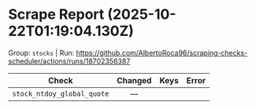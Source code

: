 # Scrape Report (2025-10-22T01:19:04.130Z)

Group: `stocks`  |  Run: https://github.com/AlbertoRoca96/scraping-checks-scheduler/actions/runs/18702356387

| Check | Changed | Keys | Error |
|---|:---:|:--|:--|
| `stock_ntdoy_global_quote` | — |  |  |

